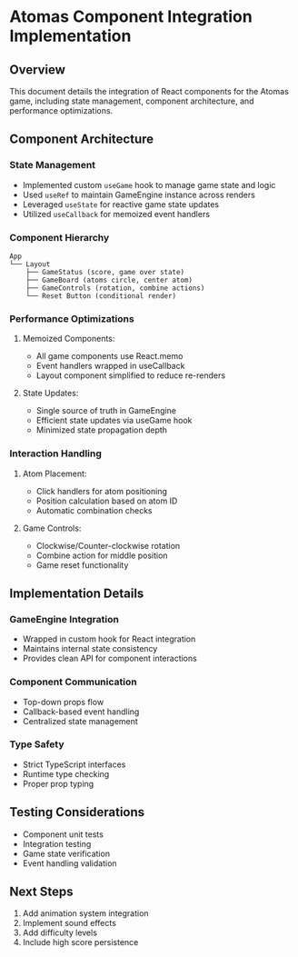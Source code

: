 # Atomas Component Integration Implementation

## Overview
This document details the integration of React components for the Atomas game, including state management, component architecture, and performance optimizations.

## Component Architecture

### State Management
- Implemented custom `useGame` hook to manage game state and logic
- Used `useRef` to maintain GameEngine instance across renders
- Leveraged `useState` for reactive game state updates
- Utilized `useCallback` for memoized event handlers

### Component Hierarchy
```
App
└── Layout
    ├── GameStatus (score, game over state)
    ├── GameBoard (atoms circle, center atom)
    ├── GameControls (rotation, combine actions)
    └── Reset Button (conditional render)
```

### Performance Optimizations
1. Memoized Components:
   - All game components use React.memo
   - Event handlers wrapped in useCallback
   - Layout component simplified to reduce re-renders

2. State Updates:
   - Single source of truth in GameEngine
   - Efficient state updates via useGame hook
   - Minimized state propagation depth

### Interaction Handling
1. Atom Placement:
   - Click handlers for atom positioning
   - Position calculation based on atom ID
   - Automatic combination checks

2. Game Controls:
   - Clockwise/Counter-clockwise rotation
   - Combine action for middle position
   - Game reset functionality

## Implementation Details

### GameEngine Integration
- Wrapped in custom hook for React integration
- Maintains internal state consistency
- Provides clean API for component interactions

### Component Communication
- Top-down props flow
- Callback-based event handling
- Centralized state management

### Type Safety
- Strict TypeScript interfaces
- Runtime type checking
- Proper prop typing

## Testing Considerations
- Component unit tests
- Integration testing
- Game state verification
- Event handling validation

## Next Steps
1. Add animation system integration
2. Implement sound effects
3. Add difficulty levels
4. Include high score persistence
